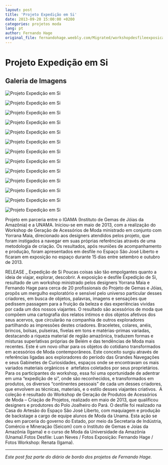```yaml
---
layout: post
title: 'Projeto Expedição em Si'
date: 2013-09-20 15:00:00 +0200
categories: projetos moda
lang: pt
author: Fernando Hage
original_file: fernandohage.weebly.com/Migrated/workshopdesfileexposicao-expedicao-em-si.html
---
```


# Projeto Expedição em Si

## Galeria de Imagens

![Projeto Expedição em Si](/assets/images/projeto-expedicao-em-si-01.jpg)

![Projeto Expedição em Si](/assets/images/projeto-expedicao-em-si-02.jpg)

![Projeto Expedição em Si](/assets/images/projeto-expedicao-em-si-03.jpg)

![Projeto Expedição em Si](/assets/images/projeto-expedicao-em-si-04.jpg)

![Projeto Expedição em Si](/assets/images/projeto-expedicao-em-si-05.jpg)

![Projeto Expedição em Si](/assets/images/projeto-expedicao-em-si-06.jpg)

![Projeto Expedição em Si](/assets/images/projeto-expedicao-em-si-07.jpg)

![Projeto Expedição em Si](/assets/images/projeto-expedicao-em-si-08.jpg)

![Projeto Expedição em Si](/assets/images/projeto-expedicao-em-si-09.jpg)

![Projeto Expedição em Si](/assets/images/projeto-expedicao-em-si-10.jpg)

![Projeto Expedição em Si](/assets/images/projeto-expedicao-em-si-11.jpg)

![Projeto Expedição em Si](/assets/images/projeto-expedicao-em-si-12.jpg)

![Projeto Expedição em Si](/assets/images/projeto-expedicao-em-si-13.jpg)

Projeto em parceria entre o IGAMA (Instituto de Gemas de Jóias da Amazônia) e a UNAMA. Iniciou-se em maio de 2013, com a realização do Workshop de Geração de Acessórios de Moda ministrado em conjunto com Yorrana Maia, direcionado aos designers atendidos pelos projeto, que foram instigados a navegar em suas próprias referências através de uma metodologia de criação. Os resultados, após reuniões de acompanhamento e produção, foram apresentados em desfile no Espaço São José Liberto e ficaram em exposição no espaço durante 15 dias entre setembro e outubro de 2013.

RELEASE _ Expedição de Si  Poucas coisas são tão empolgantes quanto a ideia de viajar, explorar, descobrir. A exposição e desfile Expedição de Si, resultado de um workshop ministrado pelos designers Yorrana Maia e Fernando Hage para cerca de 20 profissionais do Projeto de Gemas e Jóias, propôs um mergulho exploratório e sensível pelo universo particular desses criadores, em busca de objetos, palavras, imagens e sensações que pedissem passagem para a fruição da beleza e das experiências vividas por cada um dos nossos viajantes.  O resultado são acessórios de moda que compõem uma cartografia dos relatos íntimos e dos objetos afetivos dos seus acervos, que circularão na companhia de outros exploradores partilhando as impressões destes criadores.   Braceletes, colares, anéis, brincos, bolsas, pulseiras, fivelas em tons e matérias-primas variadas, destacando a riqueza material de região amazônica, traduzem formas e misturas superlativas próprias de Belém e das tendências de Moda mais recentes.   Este é um novo olhar para os objetos do cotidiano transformados em acessórios de Moda contemporâneos. Este conceito surgiu através de referências ligadas aos exploradores do período das Grandes Navegações e seus Gabinetes de Curiosidades, espaços onde se encontravam os mais variados materiais orgânicos e  artefatos coletados por seus proprietários.   Para os participantes do workshop, essa foi uma oportunidade de adentrar em uma “expedição de si”, onde são reconhecidos, e transformados em produtos, os diversos “continentes pessoais” de cada um desses criadores, que envolvem as técnicas, materiais, e o estilo desses viajantes criativos.  A coleção é resultado do Workshop de Geração de Produtos de Acessórios de Moda – Criação de Projetos, realizado em maio de 2013, que qualificou designers e produtores do Polo Joalheiro do Pará. O desfile foi realizado na Casa do Artesão do Espaço São José Liberto, com maquiagem e produção de backstage a cargo de equipe alunos de Moda da Unama. Esta ação se deu em parceria do governo do Estado, por meio da Secretaria de Indústria, Comércio e Mineração (Seicom) com o Instituto de Gemas e Joias da Amazônia (Igama) e o curso de Moda da Universidade da Amazônia (Unama).Fotos Desfile: Luan Neves / Fotos Exposição: Fernando Hage / Fotos Workshop: Renata (Igama).

---

*Este post faz parte do diário de bordo dos projetos de Fernando Hage.*